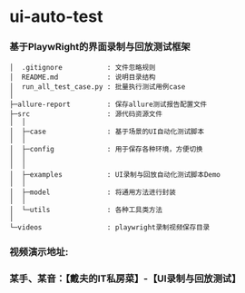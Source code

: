 # ui-auto-test
### 基于PlaywRight的界面录制与回放测试框架


````
│  .gitignore           : 文件忽略规则
│  README.md            : 说明目录结构
│  run_all_test_case.py : 批量执行测试用例case
│      
├─allure-report         : 保存allure测试报告配置文件
├─src                   : 源代码资源文件   
│  │  
│  ├─case               : 基于场景的UI自动化测试脚本
│  │      
│  ├─config             : 用于保存各种环境，方便切换
│  │
│  │          
│  ├─examples           : UI录制与回放自动化测试脚本Demo
│  │      
│  ├─model              : 将通用方法进行封装
│  │      
│  └─utils              : 各种工具类方法
│         
└─videos                : playwright录制视频保存目录
````

### 视频演示地址:
### 某手、某音：【戴夫的IT私房菜】-【UI录制与回放测试】